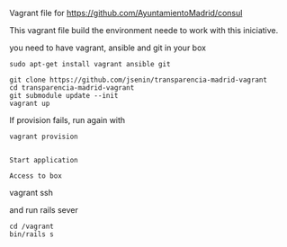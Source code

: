 Vagrant file for https://github.com/AyuntamientoMadrid/consul

This vagrant file build the environment neede to work with this iniciative.

you need to have vagrant, ansible and git in your box
```
sudo apt-get install vagrant ansible git

git clone https://github.com/jsenin/transparencia-madrid-vagrant 
cd transparencia-madrid-vagrant
git submodule update --init
vagrant up
```

If provision fails, run again with

```
vagrant provision


Start application

Access to box 
``` 
vagrant ssh

and run rails sever
```
cd /vagrant
bin/rails s


